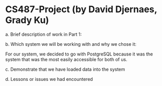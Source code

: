 # CS487-Project (by David Djernaes, Grady Ku)
a. Brief description of work in Part 1:

b. Which system we will be working with and why we chose it:

  For our system, we decided to go with PostgreSQL because it was the system that was the most easily accessible for both of us.
  
c. Demonstrate that we have loaded data into the system

d. Lessons or issues we had encountered
